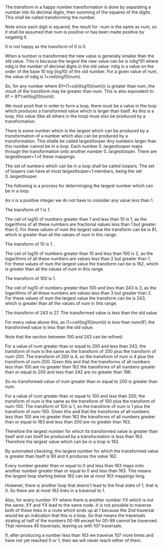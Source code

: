 The transform in a happy number transformation is done by separating a number into its decimal digits, then summing of the squares of the digits. This shall be called transforming the number.

Note since each digit is squared, the result for -num is the same as num, so it shall be assumed that num is positive or has been made positive by negating it. 

0 is not happy as the transform of 0 is 0.

When a number is transformed the new value is generally smaller than the old value. This is because the largest the new value can be is ndig*81 where ndig is the number of decimal digits in the old value. ndig is a value on the order of the base 10 log (log10) of the old number. For a given value of num, the value of ndig is 1+ceil(log10(num).

So, for any number where 81*(1+ceil(log10(num))) is greater than num, the result of the transform may be greater than num. This is also equivalent to 81 + 81*ceil(log10(num)).

We must posit that in order to form a loop, there must be a value in the loop which produces a transformed value which is larger than itself. As this is a loop, this value (like all others in the loop) must also be produced by a transformation.

There is some number which is the largest which can be produced by a transformation of a number which also can be produced by a transformation. This shalle be called largestlooper Any numbers larger than this number cannot be in a loop. Each number 0..largestlooper maps through the transformation onto another number 0..largestlooper. There are largestlooper+1 of these mappings.

The set of numbers which can be in a loop shall be called loopers. The set of loopers can have at most largestlooper+1 members, being the set 0..largestlooper.

The following is a process for determinging the largest number which can be in a loop.

As n is a positive integer we do not have to consider any value less than 1.

The transform of 1 is 1.

The ceil of log10 of numbers greater than 1 and less than 10 is 1, as the logarithms of all these numbers are fractional values less than 1 but greater than 0. For these values of num the largest value the transform can be is 81, which is greater than all the values of num in this range.

The transform of 10 is 1.

The ceil of log10 of numbers greater than 10 and less than 100 is 2, as the logarithms of all these numbers are values less than 2 but greater than 1. For these values of num the largest value the transform can be is 162, which is greater than all the values of num in this range.

The transform of 100 is 1.

The ceil of log10 of numbers greater than 100 and less than 243 is 3, as the logarithms of all these numbers are values less than 3 but greater than 2. For these values of num the largest value the transform can be is 243, which is greater than all the values of num in this range.

The transform of 243 is 27. The transformed value is less than the old value.

For every value above this, as (1+ceil(log10(num))) is less than num/81, the transformed value is less than the old value.

Note that the section between 100 and 243 can be refined.

For a value of num greater than or equal to 200 and less than 243, the transform of num is the same as the transform of 200 plus the transform of num-200. The transform of 200 is 4, so the transform of num is 4 plus the transform of num-200. Given this and that the transforms of all numbers less than 100 are no greater than 162 the transforms of all numbers greater than or equal to 200 and less than 242 are no greater than 166.

So no transformed value of num greater than or equal to 200 is greater than num.

For a value of num greater than or equal to 100 and less than 200, the transform of num is the same as the transform of 100 plus the transform of num-100. The transform of 100 is 1, so the transform of num is 1 plus the transform of num-100. Given this and that the transforms of all numbers less than 100 are no greater than 162 the transforms of all numbers greater than or equal to 163 and less than 200 are no greater than 163.

Therefore the largest number for which its transformed value is greater than itself and can itself be produced by a transformation is less than 163. Therefore the largest value which can be in a loop is 162.

By automated checking, the largest number for which the transformed value is greater than itself is 99 and it produces the value 162.

Every number greater than or equal to 0 and less than 163 maps onto another number greater than or equal to 0 and less than 163. This means the largest loop starting below 162 can be at most 163 mappings long.

However, there is another loop that doens't lead to the final state of 1, that is 0. So there are at most 162 links in a traversal to 1.

Also, for every number XY where there is another number YX which is not the same, XY and YX lead to the same node. It is not possible to traverse both of these links in a route which ends up at 1 because the 2nd traversal would be an indication that this is a loop. So that means the traversals strating at half of the numbers 00-99 except for 00-99 cannot be traversed. That removes 45 traversals, leaving us with 107 traversals.

If, after producing a number less than 163 we traverse 107 more times and have not yet reached 0 or 1, then we will never reach either of them.
